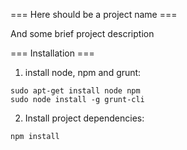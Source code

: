 === Here should be a project name ===

And some brief project description





=== Installation === 


1. install node, npm and grunt:


```
sudo apt-get install node npm 
sudo node install -g grunt-cli
```

2. Install project dependencies:

```
npm install
```

